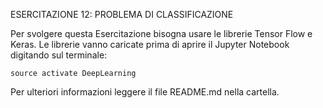 ESERCITAZIONE 12: PROBLEMA DI CLASSIFICAZIONE

Per svolgere questa Esercitazione bisogna usare le librerie Tensor Flow e Keras. 
Le librerie vanno caricate prima di aprire il Jupyter Notebook digitando sul terminale: 

	source activate DeepLearning

Per ulteriori informazioni leggere il file README.md nella cartella.
